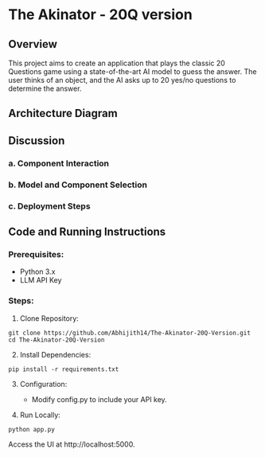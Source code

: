 # The Akinator - 20Q version

## Overview
This project aims to create an application that plays the classic 20 Questions game using a state-of-the-art AI model to guess the answer. The user thinks of an object, and the AI asks up to 20 yes/no questions to determine the answer.

## Architecture Diagram

## Discussion
### a. Component Interaction

### b. Model and Component Selection

### c. Deployment Steps

## Code and Running Instructions

### Prerequisites:
- Python 3.x
- LLM API Key

### Steps:
1. Clone Repository:

```
git clone https://github.com/Abhijith14/The-Akinator-20Q-Version.git
cd The-Akinator-20Q-Version
```

2. Install Dependencies:

```
pip install -r requirements.txt
```

3. Configuration:
    - Modify config.py to include your API key.

4. Run Locally:

```
python app.py
```

Access the UI at http://localhost:5000.

